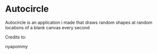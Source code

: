 # Autocircle 
Autocircle is an application i made that draws random shapes at random locations of a blank canvas every second

Credits to:

nyapommy
